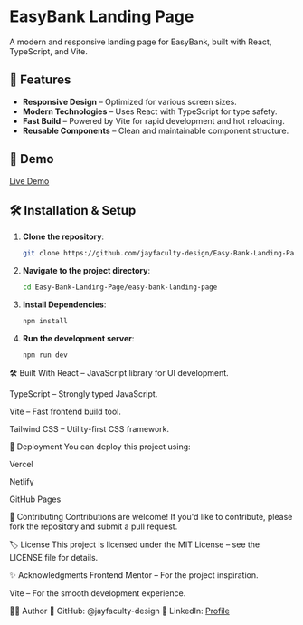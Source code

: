 # EasyBank Landing Page

A modern and responsive landing page for EasyBank, built with React, TypeScript, and Vite.

## 🚀 Features

- **Responsive Design** – Optimized for various screen sizes.
- **Modern Technologies** – Uses React with TypeScript for type safety.
- **Fast Build** – Powered by Vite for rapid development and hot reloading.
- **Reusable Components** – Clean and maintainable component structure.

## 🔗 Demo

[Live Demo](<your-live-demo-link>) <!-- Replace with your deployed site link -->

## 🛠 Installation & Setup

1. **Clone the repository**:

   ```bash
   git clone https://github.com/jayfaculty-design/Easy-Bank-Landing-Page.git

2. **Navigate to the project directory**:

   ```bash
   cd Easy-Bank-Landing-Page/easy-bank-landing-page

3. **Install Dependencies**:

   ```bash
   npm install
   
4. **Run the development server**:

   ```bash
   npm run dev


🛠 Built With
React – JavaScript library for UI development.

TypeScript – Strongly typed JavaScript.

Vite – Fast frontend build tool.

Tailwind CSS – Utility-first CSS framework.

📌 Deployment
You can deploy this project using:

Vercel

Netlify

GitHub Pages

🤝 Contributing
Contributions are welcome! If you'd like to contribute, please fork the repository and submit a pull request.

🏷️ License
This project is licensed under the MIT License – see the LICENSE file for details.

✨ Acknowledgments
Frontend Mentor – For the project inspiration.

Vite – For the smooth development experience.

👨‍💻 Author
<Godfred>
🔗 GitHub: @jayfaculty-design
🔗 LinkedIn: [Profile](https://www.linkedin.com/in/godfred-entsie-952a69223/)


